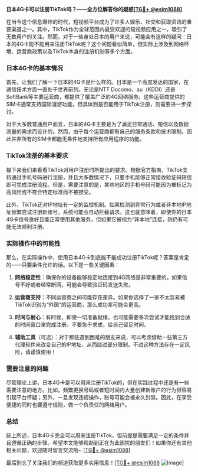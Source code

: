 **日本4G卡可以注册TikTok吗？——全方位解答你的疑惑[[TG💪+ @esim1088](https://t.me/s/esim1088)]**

在当今这个信息爆炸的时代，短视频平台成为了许多人娱乐、社交和获取资讯的重要渠道之一。其中，TikTok作为全球范围内最受欢迎的短视频应用之一，吸引了无数用户的关注。然而，对于一些身处日本的用户来说，可能会有这样的疑问：日本的4G卡能不能用来注册TikTok呢？这个问题看似简单，但实际上涉及到网络环境、运营商政策以及TikTok本身的注册机制等多个方面。

### 日本4G卡的基本情况

首先，让我们了解一下日本的4G卡是什么样的。日本是一个高度发达的国家，在通信技术方面一直处于世界前列。无论是NTT Docomo、au（KDDI）还是SoftBank等主要运营商，都提供了覆盖广泛的4G网络服务。这些运营商提供的SIM卡通常支持国际漫游功能，但具体到是否能用于TikTok注册，则需要进一步探讨。

对于大多数普通用户而言，日本的4G卡主要是为了满足日常通话、短信以及数据流量的需求而设计的。然而，由于每个运营商都有自己的服务条款和技术限制，因此并非所有的SIM卡都能无条件地支持所有应用程序的功能。

### TikTok注册的基本要求

接下来我们来看看TikTok对用户注册时所提出的要求。根据官方指南，TikTok支持通过手机号码进行注册，并且大多数情况下，只要手机能够正常接收验证码短信即可完成注册流程。但是，需要注意的是，某些地区的手机号码可能因为被标记为高风险或不符合特定标准而不被接受。

此外，TikTok还对IP地址有一定的监控机制。如果检测到异常行为或者非本地IP地址频繁尝试注册新账号，系统可能会自动拦截请求。这也就意味着，即使你的日本4G卡信号良好且能正常使用其他服务，但如果它被视为“非本地”连接，则仍有可能无法顺利注册。

### 实际操作中的可能性

那么，在实际操作中，使用日本4G卡到底能不能成功注册TikTok呢？答案是肯定的——只要条件允许的话。以下是一些关键因素：

1. **网络稳定性**：确保你的设备能够稳定地连接到4G网络是非常重要的。如果信号不好或者经常断网，可能会导致验证码发送失败。
   
2. **运营商支持**：不同运营商之间可能存在差异。如果你选择了一家不太容易被TikTok识别为“外国”的运营商，那么成功率可能会更高。

3. **时间与耐心**：有时候，即使一切准备就绪，也可能需要多次尝试才能找到合适的时间窗口来完成注册。不要急于求成，给自己留足时间。

4. **辅助工具**（可选）：对于那些遇到困难的朋友来说，可以考虑借助一些第三方代理软件来改变自己的IP地址，从而绕过部分限制。不过这种方法存在一定风险，请谨慎使用！

### 需要注意的问题

尽管理论上讲，日本4G卡是可以用来注册TikTok的，但在实践过程中还是有一些需要注意的地方。比如，频繁更换号码或者短时间内大量创建新账户的行为很容易引起平台怀疑；另外，一旦发现违规操作，账号可能会被永久封禁。因此，在享受便捷的同时也要遵守规则，做一个负责任的网络用户。

### 总结

综上所述，日本4G卡完全可以用来注册TikTok，但前提是需要满足一定的条件并且遵循正确的步骤。希望本文能够帮助到正在为此困扰的朋友们！如果你还有其他相关问题，欢迎随时留言交流哦~ [[TG💪+ @esim1088](https://t.me/s/esim1088)]

最后别忘了关注我们的频道获取更多实用信息！[[TG💪+ @esim1088](https://t.me/s/esim1088) ![Image](https://i.postimg.cc/4NQfJmqS/Snipaste-2025-05-13-00-14-12.png)]